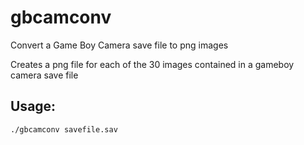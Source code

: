 gbcamconv
=========

Convert a Game Boy Camera save file to png images

Creates a png file for each of the 30 images contained in a gameboy camera save file

Usage:
---------

    ./gbcamconv savefile.sav
    
    

